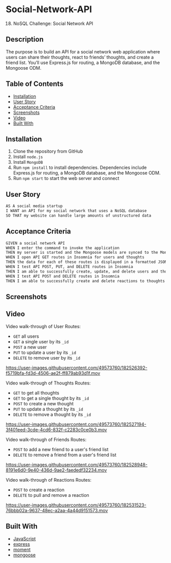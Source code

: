 # Social-Network-API
18. NoSQL Challenge: Social Network API

## Description 

 The purpose is to build an API for a social network web application where users can share their thoughts, react to friends’ thoughts, and create a friend list. You’ll use Express.js for routing, a MongoDB database, and the Mongoose ODM. 


## Table of Contents
* [Installation](#installation)
* [User Story](#user-story)
* [Acceptance Criteria](#acceptance-criteria)
* [Screenshots](#screenshots)
* [Video](#video)
* [Built With](#built-with)


## Installation 

1. Clone the repository from GitHub
1. Install `node.js`
1. Install `MongoDB`
1. Run `npm install` to install dependencies. Dependencies include Express.js for routing, a MongoDB database, and the Mongoose ODM.
1. Run `npm start` to start the web server and connect

## User Story

```md
AS A social media startup
I WANT an API for my social network that uses a NoSQL database
SO THAT my website can handle large amounts of unstructured data
```

## Acceptance Criteria

```md
GIVEN a social network API
WHEN I enter the command to invoke the application
THEN my server is started and the Mongoose models are synced to the MongoDB database
WHEN I open API GET routes in Insomnia for users and thoughts
THEN the data for each of these routes is displayed in a formatted JSON
WHEN I test API POST, PUT, and DELETE routes in Insomnia
THEN I am able to successfully create, update, and delete users and thoughts in my database
WHEN I test API POST and DELETE routes in Insomnia
THEN I am able to successfully create and delete reactions to thoughts and add and remove friends to a user’s friend list
```


## Screenshots 



## Video


Video walk-through of User Routes:
* `GET` all users
* `GET` a single user by its `_id` 
* `POST` a new user
* `PUT` to update a user by its `_id`
* `DELETE` to remove user by its `_id`

https://user-images.githubusercontent.com/49573760/182526392-f5719bfa-fd3d-4506-ae2f-ff879ab93d1f.mov


Video walk-through of Thoughts Routes:
* `GET` to get all thoughts
* `GET` to get a single thought by its `_id`
* `POST` to create a new thought
* `PUT` to update a thought by its `_id`
* `DELETE` to remove a thought by its `_id`


https://user-images.githubusercontent.com/49573760/182527194-3f401eed-3cde-4cd6-832f-c2283c0ce0b3.mov


Video walk-through of Friends Routes:
* `POST` to add a new friend to a user's friend list
* `DELETE` to remove a friend from a user's friend list

https://user-images.githubusercontent.com/49573760/182528948-8191e6d0-9e40-436d-9ae2-faededf32234.mov


Video walk-through of Reactions Routes:
* `POST` to create a reaction 
* `DELETE` to pull and remove a reaction



https://user-images.githubusercontent.com/49573760/182531523-76bbb02a-9637-48ec-a2aa-4a44d9151573.mov



## Built With
* [JavaScript](https://developer.mozilla.org/en-US/docs/Web/JavaScript)
* [express](https://www.npmjs.com/package/express)
* [moment](https://www.npmjs.com/package/moment)
* [mongoose](https://www.npmjs.com/package/mongoose)



